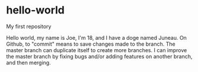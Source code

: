 # hello-world
My  first repository

Hello world, my name is Joe, I'm 18, and I have a doge named Juneau.
On Github, to "commit" means to save changes made to the branch.
The master branch can duplicate itself to create more branches.
I can improve the master branch by fixing bugs and/or adding features on another branch, and then merging.
